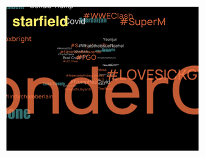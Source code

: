 
![image](https://github.com/GarveyMak123/Slave-to-the-Algorithm/blob/master/starfield%20Final/kawaimak_gif.gif)
